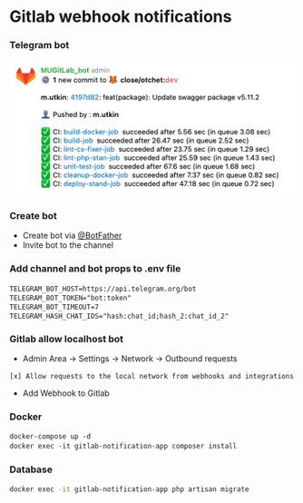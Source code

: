 # Gitlab webhook notifications
### Telegram bot

![title](storage/app/public/example.png)

### Create bot
- Create bot via [@BotFather](https://telegram.me/BotFather) 
- Invite bot to the channel


### Add channel and bot props to .env file
```dotenv
TELEGRAM_BOT_HOST=https://api.telegram.org/bot
TELEGRAM_BOT_TOKEN="bot:token"
TELEGRAM_BOT_TIMEOUT=7
TELEGRAM_HASH_CHAT_IDS="hash:chat_id;hash_2:chat_id_2"
```

### Gitlab allow localhost bot

- Admin Area -> Settings -> Network -> Outbound requests
```
[x] Allow requests to the local network from webhooks and integrations
```

- Add Webhook to Gitlab

### Docker
```dockerfile
docker-compose up -d
docker exec -it gitlab-notification-app composer install
```

### Database
```bash
docker exec -it gitlab-notification-app php artisan migrate
```
